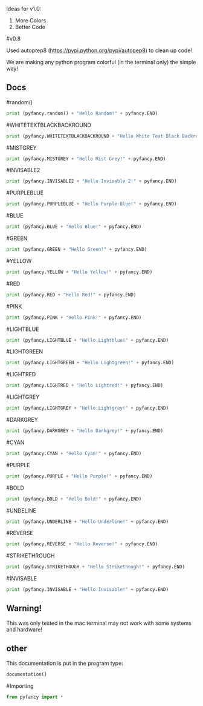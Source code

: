 Ideas for v1.0:

1. More Colors
2. Better Code

#v0.8

Used autoprep8 (https://pypi.python.org/pypi/autopep8) to clean up code!

We are making any python program colorful (in the terminal only) the simple way!

## Docs

#random()

```python
print (pyfancy.random() + "Hello Random!" + pyfancy.END)
```

#WHITETEXTBLACKBACKROUND

```python
print (pyfancy.WHITETEXTBLACKBACKROUND + "Hello White Text Black Backround!" + pyfancy.END)
```

#MISTGREY

```python
print (pyfancy.MISTGREY + "Hello Mist Grey!" + pyfancy.END)
```

#INVISABLE2

```python
print (pyfancy.INVISABLE2 + "Hello Invisable 2!" + pyfancy.END)
```

#PURPLEBLUE

```python
print (pyfancy.PURPLEBLUE + "Hello Purple-Blue!" + pyfancy.END)
```

#BLUE

```python
print (pyfancy.BLUE + "Hello Blue!" + pyfancy.END)
```

#GREEN

```python
print (pyfancy.GREEN + "Hello Green!" + pyfancy.END)
```

#YELLOW

```python
print (pyfancy.YELLOW + "Hello Yellow!" + pyfancy.END)
```

#RED

```python
print (pyfancy.RED + "Hello Red!" + pyfancy.END)
```

#PINK

```python
print (pyfancy.PINK + "Hello Pink!" + pyfancy.END)
```

#LIGHTBLUE

```python
print (pyfancy.LIGHTBLUE + "Hello Lightblue!" + pyfancy.END)
```

#LIGHTGREEN

```python
print (pyfancy.LIGHTGREEN + "Hello Lightgreen!" + pyfancy.END)
```

#LIGHTRED

```python
print (pyfancy.LIGHTRED + "Hello Lightred!" + pyfancy.END)
```

#LIGHTGREY

```python
print (pyfancy.LIGHTGREY + "Hello Lightgrey!" + pyfancy.END)
```

#DARKGREY

```python
print (pyfancy.DARKGREY + "Hello Darkgrey!" + pyfancy.END)
```

#CYAN

```python
print (pyfancy.CYAN + "Hello Cyan!" + pyfancy.END)
```

#PURPLE

```python
print (pyfancy.PURPLE + "Hello Purple!" + pyfancy.END)
```

#BOLD

```python
print (pyfancy.BOLD + "Hello Bold!" + pyfancy.END)
```

#UNDELINE

```python
print (pyfancy.UNDERLINE + "Hello Underline!" + pyfancy.END)
```

#REVERSE

```python
print (pyfancy.REVERSE + "Hello Reverse!" + pyfancy.END)
```

#STRIKETHROUGH

```python
print (pyfancy.STRIKETHOUGH + "Hello Strikethough!" + pyfancy.END)
```

#INVISABLE

```python
print (pyfancy.INVISABLE + "Hello Invisable!" + pyfancy.END)
```

## Warning!

This was only tested in the mac terminal may not work with some systems and hardware!

## other

This documentation is put in the program type: 

```python
documentation()
```

#Importing

```python
from pyfancy import *
```
